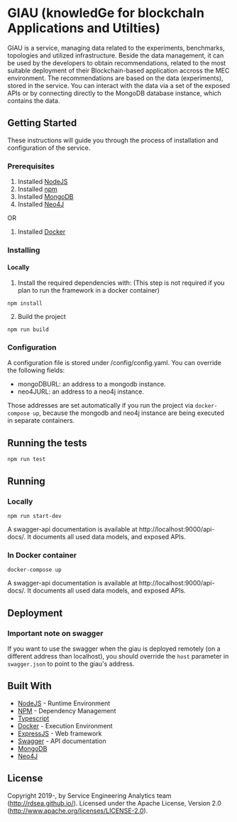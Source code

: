 
# GIAU (knowledGe for blockchaIn Applications and Utilties)

GIAU is a service, managing data related to the experiments, benchmarks, topologies and utilized infrastructure. Beside the data management, it can be used by the developers to obtain recommendations, related to the most suitable deployment of their Blockchain-based application accross the MEC environment. The recommendations are based on the data (experiments), stored in the service. You can interact with the data via a set of the exposed APIs or by connecting directly to the MongoDB database instance, which contains the data.

## Getting Started
These instructions will guide you through the process of installation and configuration of the service.
### Prerequisites
1. Installed [NodeJS](https://nodejs.org/en/)
2. Installed [npm](https://www.npmjs.com/)
3. Installed [MongoDB](https://www.mongodb.com/)
4. Installed [Neo4J](https://neo4j.com/)

OR

1. Installed [Docker](https://www.docker.com/)

### Installing
#### Locally
1. Install the required dependencies with: (This step is not required if you plan to run the framework in a docker container)
```
npm install
```
2. Build the project
```
npm run build
```

### Configuration
A configuration file is stored under /config/config.yaml. You can override the following fields:
* mongoDBURL: an address to a mongodb instance.
* neo4JURL: an address to a neo4j instance.

Those addresses are set automatically if you run the project via `docker-compose up`, because the mongodb and neo4j instance are being executed in separate containers.

## Running the tests
```
npm run test
```

## Running

### Locally

```
npm run start-dev
```
A swagger-api documentation is available at http://localhost:9000/api-docs/. It documents all used data models, and exposed APIs.
### In Docker container
```
docker-compose up
```
A swagger-api documentation is available at http://localhost:9000/api-docs/. It documents all used data models, and exposed APIs.

## Deployment
### Important note on swagger
If you want to use the swagger when the giau is deployed remotely (on a different address than localhost), you should override the `host` parameter in `swagger.json` to point to the giau's address.

## Built With

* [NodeJS](https://nodejs.org/en/) - Runtime Environment
* [NPM](https://www.npmjs.com/) - Dependency Management
* [Typescript](https://www.typescriptlang.org/)
* [Docker](https://www.docker.com/) - Execution Environment
* [ExpressJS](https://expressjs.com/) - Web framework
* [Swagger](https://swagger.io/) - API documentation
* [MongoDB](https://www.mongodb.com/)
* [Neo4J](https://neo4j.com/)

## License
Copyright 2019-, by Service Engineering Analytics team (http://rdsea.github.io/).
Licensed under the Apache License, Version 2.0 (http://www.apache.org/licenses/LICENSE-2.0).

